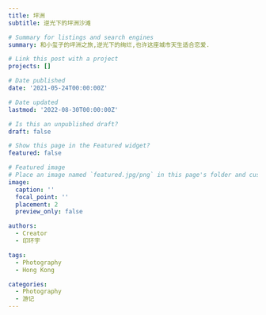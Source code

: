 ```yaml
---
title: 坪洲
subtitle: 逆光下的坪洲沙滩

# Summary for listings and search engines
summary: 和小玺子的坪洲之旅,逆光下的绚烂,也许这座城市天生适合恋爱.

# Link this post with a project
projects: []

# Date published
date: '2021-05-24T00:00:00Z'

# Date updated
lastmod: '2022-08-30T00:00:00Z'

# Is this an unpublished draft?
draft: false

# Show this page in the Featured widget?
featured: false

# Featured image
# Place an image named `featured.jpg/png` in this page's folder and customize its options here.
image:
  caption: ''
  focal_point: ''
  placement: 2
  preview_only: false

authors:
  - Creator
  - 印环宇

tags:
  - Photography
  - Hong Kong

categories:
  - Photography
  - 游记
---
```



